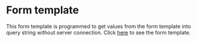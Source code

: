 # Form template

This form template is programmed to get values from the form template into query string without server connection.
Click <a href="https://hsh803.github.io/form_js/index">here</a> to see the form template.
